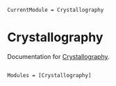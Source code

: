```@meta
CurrentModule = Crystallography
```

# Crystallography

Documentation for [Crystallography](https://github.com/MineralsCloud/Crystallography.jl).

```@index
```

```@autodocs
Modules = [Crystallography]
```

